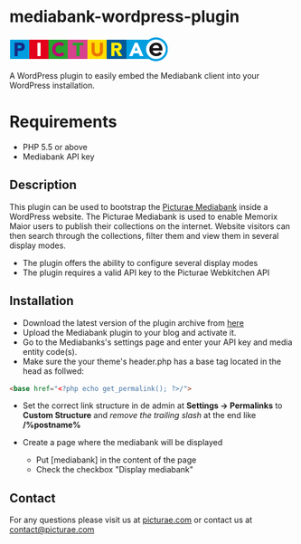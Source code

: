 # mediabank-wordpress-plugin


![Picturae](img/picturae-logo.png)


A WordPress plugin to easily embed the Mediabank client into your WordPress installation.

# Requirements

- PHP 5.5 or above
- Mediabank API key

## Description

This plugin can be used to bootstrap the [Picturae Mediabank](http://demo.webservices.picturae.pro/v2mediabank) inside a WordPress website. The Picturae Mediabank is used to enable Memorix Maior users to publish their collections on the internet. Website visitors can then search through the collections, filter them and view them in several display modes.

* The plugin offers the ability to configure several display modes
* The plugin requires a valid API key to the Picturae Webkitchen API


## Installation

* Download the latest version of the plugin archive from [here](https://github.com/picturae/mediabank-wordpress-plugin/archive/v1.3.zip)
* Upload the Mediabank plugin to your blog and activate it.
* Go to the Mediabanks's settings page and enter your API key and media entity code(s).
* Make sure the your theme's header.php has a base tag located in the head as follwed:

```html
<base href="<?php echo get_permalink(); ?>/">
```

* Set the correct link structure in de admin at **Settings -> Permalinks** to **Custom Structure** and *remove the trailing slash* at the end like **/%postname%**

* Create a page where the mediabank will be displayed
    * Put [mediabank] in the content of the page
    * Check the checkbox "Display mediabank"

## Contact

For any questions please visit us at [picturae.com](http://picturae.com) or contact us at [contact@picturae.com](mailto://contact@picturae.com)
